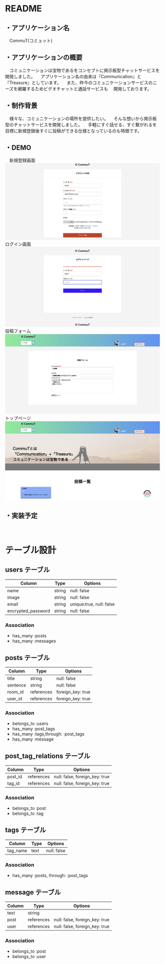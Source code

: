 # README
## ・アプリケーション名 <br>
　CommuT(コミュット)

## ・アプリケーションの概要<br>
　コミュニケーションは宝物であるをコンセプトに掲示板型チャットサービスを開発しました。
　アプリケーション名の由来は『Communication』と『Treasure』としています。
　また、昨今のコミュニケーションサービスのニーズを網羅するためビデオチャットと通話サービスも
　開発しております。

## ・制作背景<br>
　様々な、コミュニケーションの場所を提供したい。
　そんな想いから掲示板型のチャットサービスを開発しました。
　手軽にすぐ話せる、すぐ繋がれるを目標に新規登録後すぐに投稿ができる仕様となっているのも特徴です。

## ・DEMO<br>
　新規登録画面<br>
![registration-image.png](https://github.com/hagihara-eisuke02/CommuT-35544/blob/7c238bdeb6ed39c0020f623ad0a8a141574eee03/README-images/registration-image.png)<br>
 ログイン画面<br>
![login-image.png](https://github.com/hagihara-eisuke02/CommuT-35544/blob/26a36552a66f5b7261009a7f9c2cce397bb8707f/README-images/rogin-image.png)<br>
 投稿フォーム<br>
![post-in.png](https://github.com/hagihara-eisuke02/CommuT-35544/blob/d428b172fd192a0cb5fde9aa2a520a2ca7d6f876/README-images/post-in.png)<br>
 トップページ<br>
![post-list](https://github.com/hagihara-eisuke02/CommuT-35544/blob/d428b172fd192a0cb5fde9aa2a520a2ca7d6f876/README-images/post-list.png)<br>
 
 
 
 
## ・実装予定
　

# テーブル設計

## users テーブル

| Column             | Type   | Options                  |
| ------------------ | ------ | ------------------------ |
| name               | string | null: false              |
| image              | string | null: false              |
| email              | string | unique:true, null: false |
| encrypted_password | string | null: false              |

### Association

- has_many :posts
- has_many :messages



## posts テーブル

| Column      | Type       | Options           |
| ----------- | ---------- | ----------------- |
| title       | string     | null: false       |
| sentence    | string     | null: false       |
| room_id     | references | foreign_key: true |
| user_id     | references | foreign_key: true |

### Association

- belongs_to :users
- has_many   :post_tags
- has_many   :tags,through: :post_tags
- has_many   :message



## post_tag_relations テーブル

| Column  | Type       | Options                        |
| ------- | ---------- | ------------------------------ |
| post_id | references | null: false, foreign_key: true |
| tag_id  | references | null: false, foreign_key: true |

### Association

- belongs_to :post
- belongs_to :tag



## tags テーブル

| Column     | Type | Options     |
| ---------- | ---- | ----------- |
| tag_name   | text | null: false |

### Association

- has_many :posts, through: :post_tags



## message テーブル

| Column   | Type       | Options                        |
| -------- | ---------- | ------------------------------ |
| text     | string     |                                |
| post     | references | null: false, foreign_key: true |
| user     | references | null: false, foreign_key: true |

### Association

- belongs_to :post
- belongs_to :user
